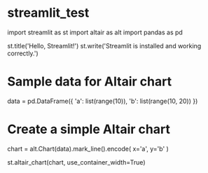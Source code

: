 # streamlit_test
import streamlit as st
import altair as alt
import pandas as pd

st.title('Hello, Streamlit!')
st.write('Streamlit is installed and working correctly.')

# Sample data for Altair chart
data = pd.DataFrame({
    'a': list(range(10)),
    'b': list(range(10, 20))
})

# Create a simple Altair chart
chart = alt.Chart(data).mark_line().encode(
    x='a',
    y='b'
)

st.altair_chart(chart, use_container_width=True)
